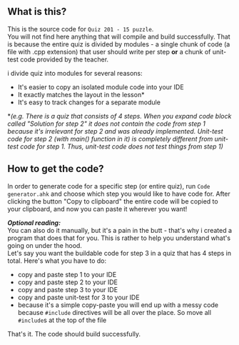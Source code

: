 ## What is this?
This is the source code for `Quiz 201 - 15 puzzle`.\
You will not find here anything that will compile and build successfully. That is because the entire quiz is divided by modules - a single chunk of code (a file with .cpp extension) that user should write per step **or** a chunk of unit-test code provided by the teacher.

i divide quiz into modules for several reasons:
- It's easier to copy an isolated module code into your IDE
- It exactly matches the layout in the lesson\*
- It's easy to track changes for a separate module
<a/>

\*_(e.g. There is a quiz that consists of 4 steps. When you expand code block called "Solution for step 2" it does not contain the code from step 1 because it's irrelevant for step 2 and was already implemented. Unit-test code for step 2 (with main() function in it) is completely different from unit-test code for step 1. Thus, unit-test code does not test things from step 1)_

## How to get the code?
In order to generate code for a specific step (or entire quiz), run `Code generator.ahk` and choose which step you would like to have code for. After clicking the button "Copy to clipboard" the entire code will be copied to your clipboard, and now you can paste it wherever you want!

**_Optional reading:_**\
You can also do it manually, but it's a pain in the butt - that's why i created a program that does that for you. This is rather to help you understand what's going on under the hood.\
Let's say you want the buildable code for step 3 in a quiz that has 4 steps in total. Here's what you have to do:
- copy and paste step 1 to your IDE
- copy and paste step 2 to your IDE
- copy and paste step 3 to your IDE
- copy and paste unit-test for 3 to your IDE
- because it's a simple copy-paste you will end up with a messy code because `#include` directives will be all over the place. So move all `#include`s at the top of the file

That's it. The code should build successfully.
